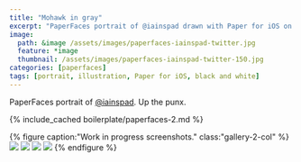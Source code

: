 ```yaml
---
title: "Mohawk in gray"
excerpt: "PaperFaces portrait of @iainspad drawn with Paper for iOS on an iPad."
image: 
  path: &image /assets/images/paperfaces-iainspad-twitter.jpg 
  feature: *image
  thumbnail: /assets/images/paperfaces-iainspad-twitter-150.jpg
categories: [paperfaces]
tags: [portrait, illustration, Paper for iOS, black and white]
---
```


PaperFaces portrait of [@iainspad](https://twitter.com/iainspad). Up the punx.

{% include_cached boilerplate/paperfaces-2.md %}

{% figure caption:"Work in progress screenshots." class:"gallery-2-col" %}
[![](/assets/images/paperfaces-iainspad-process-1-600.jpg)](/assets/images/paperfaces-iainspad-process-1-lg.jpg)
[![](/assets/images/paperfaces-iainspad-process-2-600.jpg)](/assets/images/paperfaces-iainspad-process-2-lg.jpg)
[![](/assets/images/paperfaces-iainspad-process-3-600.jpg)](/assets/images/paperfaces-iainspad-process-3-lg.jpg)
[![](/assets/images/paperfaces-iainspad-process-4-600.jpg)](/assets/images/paperfaces-iainspad-process-4-lg.jpg)
{% endfigure %}
